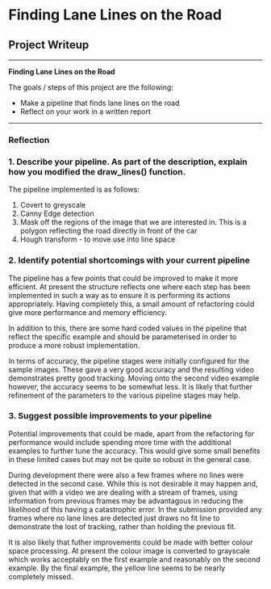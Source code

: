 # **Finding Lane Lines on the Road** 

## Project Writeup

---

**Finding Lane Lines on the Road**

The goals / steps of this project are the following:
* Make a pipeline that finds lane lines on the road
* Reflect on your work in a written report


[//]: # (Image References)

[image1]: ./examples/grayscale.jpg "Grayscale"

---

### Reflection

### 1. Describe your pipeline. As part of the description, explain how you modified the draw_lines() function.

The pipeline implemented is as follows:

1. Covert to greyscale 
2. Canny Edge detection
3. Mask off the regions of the image that we are interested in. This is a polygon reflecting the road directly in front of the car
4. Hough transform - to move use into line space 


### 2. Identify potential shortcomings with your current pipeline

The pipeline has a few points that could be improved to make it more efficient. At present the structure reflects one where each step has been implemented in such a way as to ensure it is performing its actions appropriately. Having completely this, a small amount of refactoring could give more performance and memory efficiency.

In addition to this, there are some hard coded values in the pipeline that reflect the specific example and should be parameterised in order to produce a more robust implementation.

In terms of accuracy, the pipeline stages were initially configured for the sample images. These gave a very good accuracy and the resulting video demonstrates pretty good tracking. Moving onto the second video example however, the accuracy seems to be somewhat less. It is likely that further refinement of the parameters to the various pipeline stages may help.

### 3. Suggest possible improvements to your pipeline

Potential improvements that could be made, apart from the refactoring for performance would include spending more time with the additional examples to further tune the accuracy. This would give some small benefits in these limited cases but may not be quite so robust in the general case. 

During development there were also a few frames where no lines were detected in the second case. While this is not desirable it may happen and, given that with a video we are dealing with a stream of frames, using information from previous frames may be advantagous in reducing the likelihood of this having a catastrophic error. In the submission provided any frames where no lane lines are detected just draws no fit line to demonstrate the lost of tracking, rather than holding the previous fit. 


It is also likely that futher improvements could be made with better colour space processing. At present the colour image is converted to grayscale which works acceptably on the first example and reasonably on the second example. By the final example, the yellow line seems to be nearly completely missed. 


